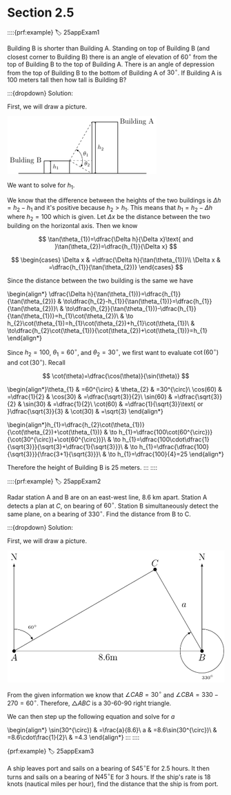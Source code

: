 # Section 2.5

::::{prf:example}
:label: 25appExam1

Building B is shorter than Building A. Standing on top of Building B (and closest corner to Building B) there is an angle of elevation of $60^{\circ}$ from the top of Building B to the top of Building A. There is an angle of depression from the top of Building B to the
bottom of Building A of $30^{\circ}$. If Building A is $100$ meters tall then how tall is Building B?

:::{dropdown} Solution:

First, we will draw a picture.

!['a picture describing the problem'](images/buildingproblem.png)

We want to solve for $h_1$.

We know that the difference between the heights of the two buildings is $\Delta h=h_{2}-h_{1}$ and it's positive because $h_{2}>h_{1}$. This means that $h_{1}=h_{2}-\Delta h$ where $h_{2}=100$ which is given. Let $\Delta x$ be the distance between the two building on
the horizontal axis. Then we know

$$
\tan(\theta_{1})=\dfrac{\Delta h}{\Delta x}\text{ and }\tan(\theta_{2})=\dfrac{h_{1}}{\Delta x}
$$

$$
\begin{cases}
\Delta x & =\dfrac{\Delta h}{\tan(\theta_{1})}\\
\Delta x & =\dfrac{h_{1}}{\tan(\theta_{2})}
\end{cases}
$$

Since the distance between the two building is the same we have

\begin{align*}
\dfrac{\Delta h}{\tan(\theta_{1})}=\dfrac{h_{1}}{\tan(\theta_{2})} & \to\dfrac{h_{2}-h_{1}}{\tan(\theta_{1})}=\dfrac{h_{1}}{\tan(\theta_{2})}\\
 & \to\dfrac{h_{2}}{\tan(\theta_{1})}-\dfrac{h_{1}}{\tan(\theta_{1})}=h_{1}\cot(\theta_{2})\\
 & \to h_{2}\cot(\theta_{1})=h_{1}\cot(\theta_{2})+h_{1}\cot(\theta_{1})\\
 & \to\dfrac{h_{2}\cot(\theta_{1})}{\cot(\theta_{2})+\cot(\theta_{1})}=h_{1}
\end{align*}

Since $h_{2}=100$, $\theta_{1}=60^{\circ}$, and $\theta_{2}=30^{\circ}$, we first want to evaluate $\cot(60^{\circ})$ and $\cot(30^{\circ})$. Recall

$$
\cot(\theta)=\dfrac{\cos(\theta)}{\sin(\theta)}
$$

\begin{align*}\theta_{1} & =60^{\circ} & \theta_{2} & =30^{\circ}\\
\cos(60) & =\dfrac{1}{2} & \cos(30) & =\dfrac{\sqrt{3}}{2}\\
\sin(60) & =\dfrac{\sqrt{3}}{2} & \sin(30) & =\dfrac{1}{2}\\
\cot(60) & =\dfrac{1}{\sqrt{3}}\text{ or }\dfrac{\sqrt{3}}{3} & \cot(30) & =\sqrt{3}
\end{align*}


\begin{align*}h_{1}=\dfrac{h_{2}\cot(\theta_{1})}{\cot(\theta_{2})+\cot(\theta_{1})} & \to h_{1}=\dfrac{100\cot(60^{\circ})}{\cot(30^{\circ})+\cot(60^{\circ})}\\
 & \to h_{1}=\dfrac{100\cdot\dfrac{1}{\sqrt{3}}}{\sqrt{3}+\dfrac{1}{\sqrt{3}}}\\
 & \to h_{1}=\dfrac{\dfrac{100}{\sqrt{3}}}{\frac{3+1}{\sqrt{3}}}\\
 & \to h_{1}=\dfrac{100}{4}=25
\end{align*}

Therefore the height of Building B is 25 meters.
:::
::::

::::{prf:example}
:label: 25appExam2

Radar station A and B are on an east-west line, 8.6 km apart. Station A detects a plan at $C$, on bearing of $60^{\circ}$. Station B simultaneously detect the same plane, on a bearing of $330^{\circ}$. Find the distance
from B to C.

:::{dropdown} Solution:

First, we will draw a picture.

!['picture describing the proble'](images/radarBoat.png)

From the given information we know that $\angle CAB=30^{\circ}$ and $\angle CBA=330-270=60^{\circ}$. Therefore, $\triangle ABC$ is a 30-60-90 right triangle.

We can then step up the following equation and solve for $a$

\begin{align*}
\sin(30^{\circ}) & =\frac{a}{8.6}\\
a & =8.6\sin(30^{\circ})\\
 & =8.6\cdot\frac{1}{2}\\
 & =4.3
\end{align*}
:::
::::

{prf:example}
:label: 25appExam3

A ship leaves port and sails on a bearing of S$45^{\circ}$E for 2.5 hours. It then turns and sails on a bearing of N$45^{\circ}$E for 3 hours. If the ship's rate is 18 knots (nautical miles per hour), find the distance that the ship is from port.
